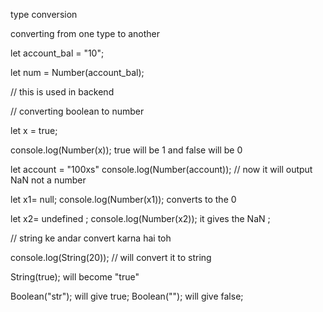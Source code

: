 type conversion 


converting from one type to another 

let account_bal = "10"; 

let num = Number(account_bal); 

// this is used in backend 



// converting boolean to number 

let x = true; 

console.log(Number(x)); 
true will be 1 and false will be 0


let account = "100xs"
console.log(Number(account)); 
// now it will output NaN 
not a number 



let x1= null; 
console.log(Number(x1)); 
converts to the 0 


let x2= undefined ; 
console.log(Number(x2));
it gives the NaN ;


// string ke andar convert karna hai toh 

console.log(String(20)); 
// will convert it to string 

String(true);
will become "true"



Boolean("str"); 
will give true;
Boolean(""); 
will give false; 








